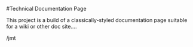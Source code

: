 #Technical Documentation Page

This project is a build of a classically-styled documentation page suitable for a wiki or other doc site....

/jmt